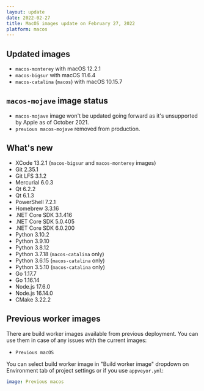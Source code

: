 ```yaml
---
layout: update
date: 2022-02-27
title: MacOS images update on February 27, 2022
platform: macos
---
```


## Updated images

* `macos-monterey` with macOS 12.2.1
* `macos-bigsur` with macOS 11.6.4
* `macos-catalina` (`macos`) with macOS 10.15.7

## `macos-mojave` image status

* `macos-mojave` image won't be updated going forward as it's unsupported by Apple as of October 2021.
* `previous macos-mojave` removed from production.

## What's new

* XCode 13.2.1 (`macos-bigsur` and `macos-monterey` images)
* Git 2.35.1
* Git LFS 3.1.2
* Mercurial 6.0.3
* Qt 6.2.2
* Qt 6.1.3
* PowerShell 7.2.1
* Homebrew 3.3.16
* .NET Core SDK 3.1.416
* .NET Core SDK 5.0.405
* .NET Core SDK 6.0.200
* Python 3.10.2
* Python 3.9.10
* Python 3.8.12
* Python 3.7.18 (`macos-catalina` only)
* Python 3.6.15 (`macos-catalina` only)
* Python 3.5.10 (`macos-catalina` only)
* Go 1.17.7
* Go 1.16.14
* Node.js 17.6.0
* Node.js 16.14.0
* CMake 3.22.2

## Previous worker images

There are build worker images available from previous deployment. You can use them in case of any issues with the current images:

* `Previous macOS`

You can select build worker image in "Build worker image" dropdown on Environment tab of project settings or if you use `appveyor.yml`:

```yaml
image: Previous macos
```